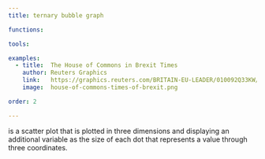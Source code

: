 ```yaml
---
title: ternary bubble graph

functions:

tools:

examples:
  - title:  The House of Commons in Brexit Times
    author: Reuters Graphics
    link:   https://graphics.reuters.com/BRITAIN-EU-LEADER/010092Q33KW/index.html
    image:  house-of-commons-times-of-brexit.png

order: 2

---
```


is a scatter plot that is plotted in three dimensions and displaying an additional variable as the size of each dot that represents a value through three coordinates.

<!--more-->

